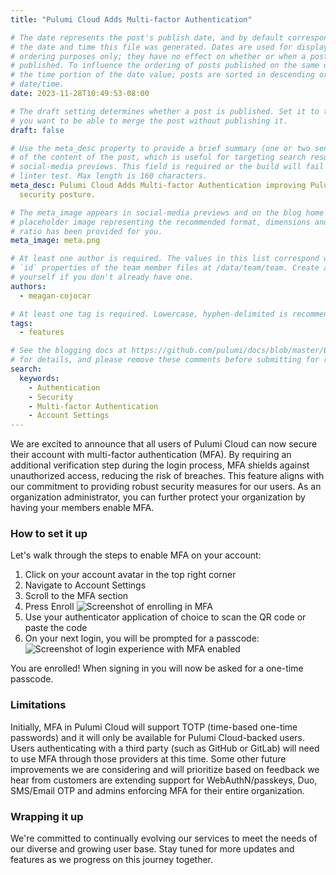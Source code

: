 ```yaml
---
title: "Pulumi Cloud Adds Multi-factor Authentication"

# The date represents the post's publish date, and by default corresponds with
# the date and time this file was generated. Dates are used for display and
# ordering purposes only; they have no effect on whether or when a post is
# published. To influence the ordering of posts published on the same date, use
# the time portion of the date value; posts are sorted in descending order by
# date/time.
date: 2023-11-28T10:49:53-08:00

# The draft setting determines whether a post is published. Set it to true if
# you want to be able to merge the post without publishing it.
draft: false

# Use the meta_desc property to provide a brief summary (one or two sentences)
# of the content of the post, which is useful for targeting search results or
# social-media previews. This field is required or the build will fail the
# linter test. Max length is 160 characters.
meta_desc: Pulumi Cloud Adds Multi-factor Authentication improving Pulumi customers'
  security posture.

# The meta_image appears in social-media previews and on the blog home page. A
# placeholder image representing the recommended format, dimensions and aspect
# ratio has been provided for you.
meta_image: meta.png

# At least one author is required. The values in this list correspond with the
# `id` properties of the team member files at /data/team/team. Create a file for
# yourself if you don't already have one.
authors:
  - meagan-cojocar

# At least one tag is required. Lowercase, hyphen-delimited is recommended.
tags:
  - features

# See the blogging docs at https://github.com/pulumi/docs/blob/master/BLOGGING.md
# for details, and please remove these comments before submitting for review.
search:
  keywords:
    - Authentication
    - Security
    - Multi-factor Authentication
    - Account Settings
---
```


We are excited to announce that all users of Pulumi Cloud can now secure their account with multi-factor authentication (MFA). By requiring an additional verification step during the login process, MFA shields against unauthorized access, reducing the risk of breaches. This feature aligns with our commitment to providing robust security measures for our users. As an organization administrator, you can further protect your organization by having your members enable MFA.
<!--more-->

### How to set it up

Let's walk through the steps to enable MFA on your account:

1. Click on your account avatar in the top right corner
2. Navigate to Account Settings
3. Scroll to the MFA section
4. Press Enroll
    ![Screenshot of enrolling in MFA](mfa-enroll.png)
5. Use your authenticator application of choice to scan the QR code or paste the code
6. On your next login, you will be prompted for a passcode:
    ![Screenshot of login experience with MFA enabled](sign-in-mfa.png)

You are enrolled! When signing in you will now be asked for a one-time passcode.

### Limitations

Initially, MFA in Pulumi Cloud will support TOTP (time-based one-time passwords) and it will only be available for Pulumi Cloud-backed users. Users authenticating with a third party (such as GitHub or GitLab) will need to use MFA through those providers at this time. Some other future improvements we are considering and will prioritize based on feedback we hear from customers are extending support for WebAuthN/passkeys, Duo, SMS/Email OTP and admins enforcing MFA for their entire organization.

### Wrapping it up

We're committed to continually evolving our services to meet the needs of our diverse and growing user base. Stay tuned for more updates and features as we progress on this journey together.
